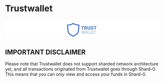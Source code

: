 # Trustwallet

![](../.gitbook/assets/screen-shot-2020-01-15-at-8.42.26-am.png)

## IMPORTANT DISCLAIMER

Please note that Trustwallet does not support sharded network architecture yet, and all transactions originated from Trustwallet goes through Shard-0. This means that you can only view and access your funds in Shard-0. 



